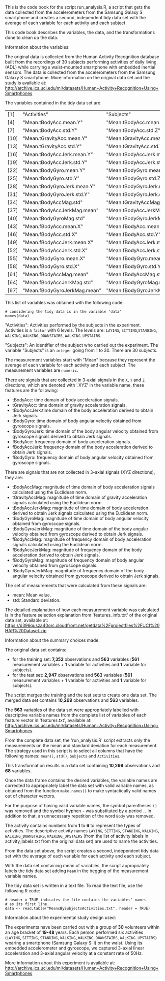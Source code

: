 This is the code book for the script run_analysis.R, a script that gets the data collected from the accelerometers from the Samsung Galaxy S smartphone and creates a second, independent tidy data set with the average of each variable for each activity and each subject.

This code book describes the variables, the data, and the transformations done to clean up the data.

Information about the variables:

The original data is collected from the Human Activity Recognition database built from the recordings of 30 subjects performing activities of daily living (ADL) while carrying a waist-mounted smartphone with embedded inertial sensors. The data is collected from the accelerometers from the Samsung Galaxy S smartphone. More information on the original data set and the study is available at: http://archive.ics.uci.edu/ml/datasets/Human+Activity+Recognition+Using+Smartphones

The variables contained in the tidy data set are:
<table>
  <tr>
    <td>[1]</td>
    <td>"Activities"</td>
    <td>"Subjects"</td>
    <td>"Mean.tBodyAcc.mean.X"</td>
  </tr>
  <tr>
    <td>[4]</td>
    <td>"Mean.tBodyAcc.mean.Y"</td>
    <td>"Mean.tBodyAcc.mean.Z"</td>
    <td>"Mean.tBodyAcc.std.X"</td>
  </tr>
  <tr>
    <td>[7]</td>
    <td>"Mean.tBodyAcc.std.Y"</td>
    <td>"Mean.tBodyAcc.std.Z"</td>
    <td>"Mean.tGravityAcc.mean.X"</td>
  </tr>
  <tr>
    <td>[10]</td>
    <td>"Mean.tGravityAcc.mean.Y"</td>
    <td>"Mean.tGravityAcc.mean.Z"</td>
    <td>"Mean.tGravityAcc.std.X"</td>
  </tr>
  <tr>
    <td>[13]</td>
    <td>"Mean.tGravityAcc.std.Y"</td>
    <td>"Mean.tGravityAcc.std.Z"</td>
    <td>"Mean.tBodyAccJerk.mean.X"</td>
  </tr>
  <tr>
    <td>[16]</td>
    <td>"Mean.tBodyAccJerk.mean.Y"</td>
    <td>"Mean.tBodyAccJerk.mean.Z"</td>
    <td>"Mean.tBodyAccJerk.std.X"</td>
  </tr>
  <tr>
    <td>[19]</td>
    <td>"Mean.tBodyAccJerk.std.Y"</td>
    <td>"Mean.tBodyAccJerk.std.Z"</td>
    <td>"Mean.tBodyGyro.mean.X"</td>
  </tr>
  <tr>
    <td>[22]</td>
    <td>"Mean.tBodyGyro.mean.Y"</td>
    <td>"Mean.tBodyGyro.mean.Z"</td>
    <td>"Mean.tBodyGyro.std.X"</td>
  </tr>
  <tr>
    <td>[25]</td>
    <td>"Mean.tBodyGyro.std.Y"</td>
    <td>"Mean.tBodyGyro.std.Z"</td>
    <td>"Mean.tBodyGyroJerk.mean.X"</td>
  </tr>
  <tr>
    <td>[28]</td>
    <td>"Mean.tBodyGyroJerk.mean.Y"</td>
    <td>"Mean.tBodyGyroJerk.mean.Z"</td>
    <td>"Mean.tBodyGyroJerk.std.X"</td>
  </tr>
  <tr>
    <td>[31]</td>
    <td>"Mean.tBodyGyroJerk.std.Y"</td>
    <td>"Mean.tBodyGyroJerk.std.Z"</td>
    <td>"Mean.tBodyAccMag.mean"</td>
  </tr>
  <tr>
    <td>[34]</td>
    <td>"Mean.tBodyAccMag.std"</td>
    <td>"Mean.tGravityAccMag.mean"</td>
    <td>"Mean.tGravityAccMag.std"</td>
  </tr>
  <tr>
    <td>[37]</td>
    <td>"Mean.tBodyAccJerkMag.mean"</td>
    <td>"Mean.tBodyAccJerkMag.std"</td>
    <td>"Mean.tBodyGyroMag.mean"</td>
  </tr>
  <tr>
    <td>[40]</td>
    <td>"Mean.tBodyGyroMag.std"</td>
    <td>"Mean.tBodyGyroJerkMag.mean"</td>
    <td>"Mean.tBodyGyroJerkMag.std"</td>
  </tr>
  <tr>
    <td>[43]</td>
    <td>"Mean.fBodyAcc.mean.X"</td>
    <td>"Mean.fBodyAcc.mean.Y"</td>
    <td>"Mean.fBodyAcc.mean.Z"</td>
  </tr>
  <tr>
    <td>[46]</td>
    <td>"Mean.fBodyAcc.std.X"</td>
    <td>"Mean.fBodyAcc.std.Y"</td>
    <td>"Mean.fBodyAcc.std.Z"</td>
  </tr>
  <tr>
    <td>[49]</td>
    <td>"Mean.fBodyAccJerk.mean.X"</td>
    <td>"Mean.fBodyAccJerk.mean.Y"</td>
    <td>"Mean.fBodyAccJerk.mean.Z"</td>
  </tr>
  <tr>
    <td>[52]</td>
    <td>"Mean.fBodyAccJerk.std.X"</td>
    <td>"Mean.fBodyAccJerk.std.Y"</td>
    <td>"Mean.fBodyAccJerk.std.Z"</td>
  </tr>
  <tr>
    <td>[55]</td>
    <td>"Mean.fBodyGyro.mean.X"</td>
    <td>"Mean.fBodyGyro.mean.Y"</td>
    <td>"Mean.fBodyGyro.mean.Z"</td>
  </tr>
  <tr>
    <td>[58]</td>
    <td>"Mean.fBodyGyro.std.X"</td>
    <td>"Mean.fBodyGyro.std.Y"</td>
    <td>"Mean.fBodyGyro.std.Z"</td>
  </tr>
  <tr>
    <td>[61]</td>
    <td>"Mean.fBodyAccMag.mean"</td>
    <td>"Mean.fBodyAccMag.std"</td>
    <td>"Mean.fBodyAccJerkMag.mean"</td>
  </tr>
  <tr>
    <td>[64]</td>
    <td>"Mean.fBodyAccJerkMag.std"</td>
    <td>"Mean.fBodyGyroMag.mean"</td>
    <td>"Mean.fBodyGyroMag.std"</td>
  </tr>
  <tr>
    <td>[67]</td>
    <td>"Mean.fBodyGyroJerkMag.mean"</td>
    <td>"Mean.fBodyGyroJerkMag.std"</td>
    <td>-</td>
  </tr>
</table>

This list of variables was obtained with the following code:

    # considering the tidy data is in the variable 'data'
    names(data)

"Activities": Activities performed by the subjects in the experiment. Activities is a `factor` with 6 levels. The levels are: `LAYING`, `SITTING`,`STANDING`, `WALKING`, `WALKING_DOWNSTAIRS`, `WALKING_UPSTAIRS`.

"Subjects": An identifier of the subject who carried out the experiment. The variable "Subjects" is an `integer` going from 1 to 30. There are 30 subjects.

The measurement variables start with "Mean" because they represent the average of each variable for each activity and each subject. The measurement variables are `numeric`.

There are signals that are collected in 3-axial signals in the `X`, `Y` and `Z` directions, which are denoted with '.XYZ' in the variable name, these features are the following:

- tBodyAcc: time domain of body acceleration signals.
- tGravityAcc: time domain of gravity acceleration signals.
- tBodyAccJerk:time domain of the body acceleration derived to obtain Jerk signals.
- tBodyGyro: time domain of body angular velocity obtained from gyroscope signals.
- tBodyGyroJerk: time domain of the body angular velocity obtained from gyroscope signals derived to obtain Jerk signals.
- fBodyAcc: frequency domain of body acceleration signals.
- fBodyAccJerk: frequency domain of the body acceleration derived to obtain Jerk signals.
- fBodyGyro: frequency domain of body angular velocity obtained from gyroscope signals.

There are signals that are not collected in 3-axial signals (XYZ directions), they are:

- tBodyAccMag: magnitude of time domain of body acceleration signals calculated using the Euclidean norm.
- tGravityAccMag: magnitude of time domain of gravity acceleration signals calculated using the Euclidean norm.
- tBodyAccJerkMag: magnitude of time domain of body acceleration derived to obtain Jerk signals calculated using the Euclidean norm.
- tBodyGyroMag: magnitude of time domain of body angular velocity obtained from gyroscope signals.
- tBodyGyroJerkMag: magnitude of time domain of the body angular velocity obtained from gyroscope derived to obtain Jerk signals.
- fBodyAccMag: magnitude of frequency domain of body acceleration signals calculated using the Euclidean norm.
- fBodyAccJerkMag: magnitude of frequency domain of the body acceleration derived to obtain Jerk signals.
- fBodyGyroMag: magnitude of frequency domain of body angular velocity obtained from gyroscope signals.
- fBodyGyroJerkMag: magnitude of frequency domain of the body angular velocity obtained from gyroscope derived to obtain Jerk signals.

The set of measurements that were calculated from these signals are:

- mean: Mean value.
- std: Standard deviation.

The detailed explanation of how each measurement variable was calculated is in the feature selection explanation from 'features_info.txt' of the original data set, available at: https://d396qusza40orc.cloudfront.net/getdata%2Fprojectfiles%2FUCI%20HAR%20Dataset.zip

Information about the summary choices made:

The original data set contains:
- for the training set: **7,352** observations and **563** variables (**561** measurement variables + **1** variable for activities and **1** variable for subjects).
- for the test set: **2,947** observations and **563** variables (**561** measurement variables + **1** variable for activities and **1** variable for subjects).

The script merges the training and the test sets to create one data set. The merged data set contains **10,299** observations and **563** variables.

The **563** variables of the data set were appropriately labelled with descriptive variable names from the complete list of variables of each feature vector in 'features.txt', available at: http://archive.ics.uci.edu/ml/datasets/Human+Activity+Recognition+Using+Smartphones

From the complete data set, the 'run_analysis.R' script extracts only the measurements on the mean and standard deviation for each measurement. The strategy used in this script is to select all columns that have the following names: `mean()`, `std()`, `Subjects` and `Activities`.

This transformation results in a data set containing **10,299** observations and **68** variables.

Once the data frame contains the desired variables, the variable names are corrected to appropriately label the data set with valid variable names, as obtained from the function `make.names()` to make syntactically valid names out of character vectors.

For the purpose of having valid variable names, the symbol parentheses `()` was removed and the symbol hyphen `-` was substituted by a period `.`. In addition to that, an unnecessary repetition of the word `Body` was removed.

The activity contains numbers from **1** to **6** to represent the types of activities. The descriptive activity names `LAYING`, `SITTING`, `STANDING`, `WALKING`, `WALKING_DOWNSTAIRS`, `WALKING_UPSTAIRS` (from the list of activity labels in activity_labels.txt from the original data set) are used  to name the activities.

From the data set above, the script creates a second, independent tidy data set with the
average of each variable for each activity and each subject.

With the data set containing mean of variables, the script appropriately labels the tidy data set adding `Mean` in the begging of the measurement variable names.

The tidy data set is written in a text file.
To read the text file, use the following R code:

    # header = TRUE indicates the file contains the variables' names
    # as its first line.
    data <- read.table("MeansBySubjectsActivities.txt", header = TRUE)

Information about the experimental study design used:

The experiments have been carried out with a group of **30** volunteers within an age bracket of **19-48** years. Each person performed six activities (`LAYING`, `SITTING`, `STANDING`, `WALKING`, `WALKING_DOWNSTAIRS`, `WALKING_UPSTAIRS`) wearing a smartphone (Samsung Galaxy S II) on the waist. Using its embedded accelerometer and gyroscope, we captured 3-axial linear acceleration and 3-axial angular velocity at a constant rate of 50Hz.

More information about this experiment is available at: http://archive.ics.uci.edu/ml/datasets/Human+Activity+Recognition+Using+Smartphones
